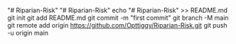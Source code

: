 "# Riparian-Risk" 
"# Riparian-Risk" 
echo "# Riparian-Risk" >> README.md
git init
git add README.md
git commit -m "first commit"
git branch -M main
git remote add origin https://github.com/Opttiggy/Riparian-Risk.git
git push -u origin main
